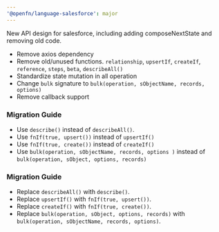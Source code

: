 ```yaml
---
'@openfn/language-salesforce': major
---
```


New API design for salesforce, including adding composeNextState and removing
old code.

- Remove axios dependency
- Remove old/unused functions. `relationship`, `upsertIf`, `createIf`,
  `reference`, `steps`, `beta`, `describeAll()`
- Standardize state mutation in all operation
- Change `bulk` signature to `bulk(operation, sObjectName, records, options)`
- Remove callback support

### Migration Guide

- Use `describe()` instead of `describeAll()`.
- Use `fnIf(true, upsert())` instead of `upsertIf()`
- Use `fnIf(true, create())` instead of `createIf()`
- Use `bulk(operation, sObjectName, records, options )` instead of
  `bulk(operation, sObject, options, records)`

### Migration Guide

- Replace `describeAll()` with `describe()`.
- Replace `upsertIf()` with `fnIf(true, upsert())`.
- Replace `createIf()` with `fnIf(true, create())`.
- Replace `bulk(operation, sObject, options, records)` with
  `bulk(operation, sObjectName, records, options)`.
